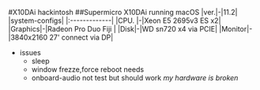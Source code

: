 #X10DAi hackintosh
##Supermicro X10DAi running macOS
|ver.|-|11.2|
|system-configs|
|:-------------|
|CPU.    |-|Xeon E5 2695v3 ES x2|
|Graphics|-|Radeon Pro Duo Fiji |
|Disk|-|WD sn720 x4 via PCIE|
|Monitor|-|3840x2160 27' connect via DP|
* issues
  * sleep
  * window frezze,force reboot needs
  * onboard-audio not test but should work *my hardware is broken*



